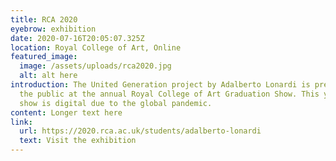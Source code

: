 ```yaml
---
title: RCA 2020
eyebrow: exhibition
date: 2020-07-16T20:05:07.325Z
location: Royal College of Art, Online
featured_image:
  image: /assets/uploads/rca2020.jpg
  alt: alt here
introduction: The United Generation project by Adalberto Lonardi is presented to
  the public at the annual Royal College of Art Graduation Show. This year the
  show is digital due to the global pandemic.
content: Longer text here
link:
  url: https://2020.rca.ac.uk/students/adalberto-lonardi
  text: Visit the exhibition
---
```


